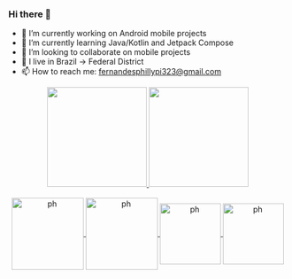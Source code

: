 ### Hi there 👋

- 🔭 I’m currently working on Android mobile projects
- 🌱 I’m currently learning Java/Kotlin and Jetpack Compose
- 👯 I’m looking to collaborate on mobile projects
- 🏡 I live in Brazil -> Federal District
- 📫 How to reach me: fernandesphillypi323@gmail.com

<div align="center">
  <a href="https://github.com/phillypi">
  <img height="180em" src="https://github-readme-stats.vercel.app/api?username=phillypi&show_icons=true&theme=dracula&include_all_commits=true&count_private=true"/>
  <img height="180em" src="https://github-readme-stats.vercel.app/api/top-langs/?username=phillypi&layout=compact&langs_count=7&theme=dracula"/>
</div>
  
<div style="display: inline_block" align="center" ><br>
  <img align="center" alt="ph" height="130" width="130" src="https://cdn.jsdelivr.net/gh/devicons/devicon/icons/java/java-original-wordmark.svg">
  <img align="center" alt="ph" height="130" width="130" src="https://cdn.jsdelivr.net/gh/devicons/devicon/icons/kotlin/kotlin-original-wordmark.svg">
  <img align="center" alt="ph" height="110" width="110" src="https://cdn.jsdelivr.net/gh/devicons/devicon/icons/c/c-plain.svg">
  <img align="center" alt="ph" height="110" width="110" src="https://cdn.jsdelivr.net/gh/devicons/devicon/icons/cplusplus/cplusplus-plain.svg">
<br>
